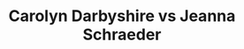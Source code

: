 ---
title: Carolyn Darbyshire vs Jeanna Schraeder
player1:
  name: Darbyshire, Carolyn
  percent: 81
  wins: 0
  losses: 1
player2:
  name: Schraeder, Jeanna
  percent: 100
  wins: 1
  losses: 0
games:
- player1:
    team: AB
    position: Second
    percent: 81
    win: 0
    loss: 1
  player2:
    team: CA
    position: Third
    percent: 100
    win: 1
    loss: 0
  event: Hearts
  year: 2007
  draw: Round Robin(5)
  score: CA 9 - AB 2
- player1:
    team: BERN
    position: Second
    percent: 79
    win: 1
    loss: 0
  player2:
    team: SCOT
    position: Third
    percent: 70
    win: 0
    loss: 1
  event: Trials (Women)
  year: 2009
  draw: Round Robin(4)
  score: SCOT 7 - BERN 9
---